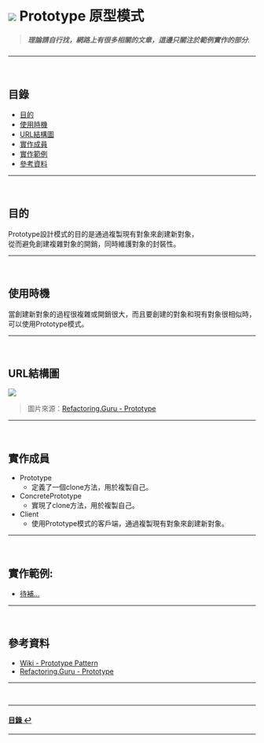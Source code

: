# ![](https://drive.google.com/uc?id=10INx5_pkhMcYRdx_OO4rXNXxcsvPtBYq) Prototype 原型模式
> ##### 理論請自行找，網路上有很多相關的文章，這邊只關注於範例實作的部分.

---
<br>

<!--ts-->
## 目錄
* [目的](#目的)
* [使用時機](#使用時機)
* [URL結構圖](#url結構圖)
* [實作成員](#實作成員)
* [實作範例](#實作範例)
* [參考資料](#參考資料)
<!--te-->

---
<br>

## 目的
Prototype設計模式的目的是通過複製現有對象來創建新對象，<br>
從而避免創建複雜對象的開銷，同時維護對象的封裝性。<br>

---
<br>

## 使用時機
當創建新對象的過程很複雜或開銷很大，而且要創建的對象和現有對象很相似時，可以使用Prototype模式。<br>

---
<br>

## URL結構圖
![](https://drive.google.com/uc?id=1QadqEoNQBrdVnwugg0Jifz10B7gUprLd)
> 圖片來源：[Refactoring.Guru - Prototype](https://refactoring.guru/design-patterns/prototype)
---
<br>

## 實作成員
* Prototype
  * 定義了一個clone方法，用於複製自己。
* ConcretePrototype
  * 實現了clone方法，用於複製自己。
* Client
  * 使用Prototype模式的客戶端，通過複製現有對象來創建新對象。

---
<br>

## 實作範例:
- [待補...]() 


---
<br>

## 參考資料
* [Wiki - Prototype Pattern](https://en.wikipedia.org/wiki/Prototype_pattern) <br>
* [Refactoring.Guru - Prototype](https://refactoring.guru/design-patterns/prototype) <br>

---
<br>

---
<!--ts-->
#### [目錄 ↩](#目錄)
<!--te-->
---
